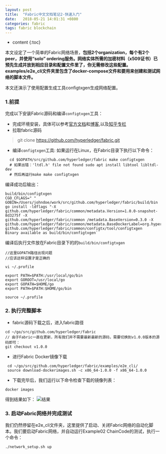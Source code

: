 ```yaml
---
layout: post
title:  "Fabric中文文档笔记2-快速入门"
date:   2018-05-21 14:01:31 +0800
categories: fabric 
tags: fabric blockchain
---
```


* content
{:toc}

本文设定了一个简单的Fabric网络场景，**包括2个organization，每个有2个peer，并使用“solo” ordering服务。**网络实体所需的加密材料（x509证书）已预先生成并放到相应目录和配置文件里了，你无需修改这些配置。examples/e2e_cli文件夹里包含了**docker-compose文件和要用来创建和测试网络的脚本文件。**

本文还演示了使用配置生成工具configtxgen生成网络配置。

### 1.前提
完成以下安装Fabric源码和编译`configtxgen`工具：

 -  完成环境安装，具体可以参考[官方文档](https://hyperledger-fabric.readthedocs.io/en/latest/prereqs.html)和[博客](http://www.cnblogs.com/studyzy/p/7437157.html),以及[知乎专栏](https://zhuanlan.zhihu.com/p/35063055)
 - 拉取fabric源码 
 > git clone https://github.com/hyperledger/fabric.git
 - 编译`configtxgen`工具:
 如果运行在Linux，在Fabric目录下执行以下命令：
```
  cd $GOPATH/src/github.com/hyperledger/fabric make configtxgen
  # 如果出错：'ltdl.h' file not found sudo apt install libtool libltdl-dev
  # 然后再运行make make configtxgen
```
编译成功后输出：
```
build/bin/configtxgen
CGO_CFLAGS=" " GOBIN=/Users/johndoe/work/src/github.com/hyperledger/fabric/build/bin go install -ldflags "-X github.com/hyperledger/fabric/common/metadata.Version=1.0.0-snapshot-8d3275f -X 
github.com/hyperledger/fabric/common /metadata.BaseVersion=0.3.0 -X 
github.com/hyperledger/fabric/common/metadata.BaseDockerLabel=org.hyperledger.fabric"       
github.com/hyperledger/fabric/common/configtx/tool/configtxgen
Binary available as build/bin/configtxgen``
```
编译后执行文件放在Fabric目录下的的`build/bin/configtxgen`
```git
//这里GOPATH路径出现问题
//应该这样设置才是正确的

vi ~/.profile

export PATH=$PATH:/usr/local/go/bin
export GOROOT=/usr/local/go
export GOPATH=$HOME/go
export PATH=$PATH:$HOME/go/bin

source ~/.profile
```

### 2. 执行完整脚本
 - fabric源码下载之后，进入fabric路径
```git
cd ~/go/src/github.com/hyperledger/fabric
// 由于Fabric一直在更新，所有我们并不需要最新最新的源码，需要切换到v1.0.0版本的源码即可：
git checkout v1.0.0
```
 - 进行Fabric Docker镜像下载
```
 cd ~/go/src/github.com/hyperledger/fabric/examples/e2e_cli/
 source download-dockerimages.sh -c x86_64-1.0.0 -f x86_64-1.0.0
```
- 下载完毕后，我们运行以下命令检查下载的镜像列表：
```
docker images
```
得到结果如下：
![结果](https://raw.githubusercontent.com/CornPrincess/blockchain_study/master/monthly%20report/2018.06/docker_images.png)

### 3. 启动Fabric网络并完成测试
我们仍然停留在e2e_cli文件夹，这里提供了启动、关闭Fabric网络的自动化脚本。我们要启动Fabric网络，并自动运行Example02 ChainCode的测试，执行一个命令： 
```
./network_setup.sh up
```


  [1]: https://github.com/CornPrincess/blockchain_study/blob/master/monthly%20report/2018.06/docker_images.png